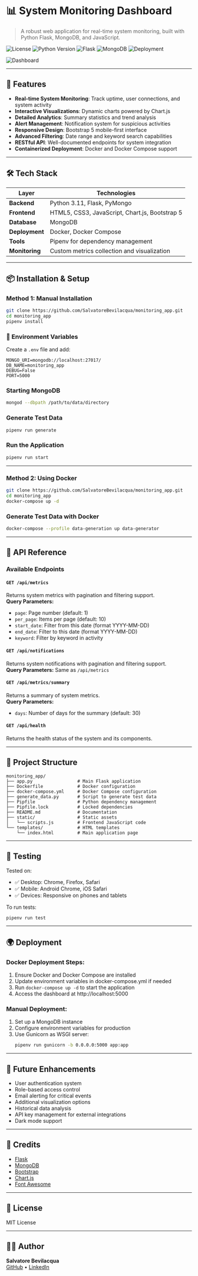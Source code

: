 # 📊 System Monitoring Dashboard

> A robust web application for real-time system monitoring, built with Python Flask, MongoDB, and JavaScript.

![License](https://img.shields.io/badge/license-MIT-green)
![Python Version](https://img.shields.io/badge/Python-3.11-blue)
![Flask](https://img.shields.io/badge/Flask-3.0.3-blue)
![MongoDB](https://img.shields.io/badge/MongoDB-5.0+-yellow)
![Deployment](https://img.shields.io/badge/Deployment-Docker-blue?logo=docker)

![Dashboard](https://github.com/SalvatoreBevilacqua/monitoring_app/raw/main/screenshot.png)

---

## 🚀 Features

- **Real-time System Monitoring**: Track uptime, user connections, and system activity
- **Interactive Visualizations**: Dynamic charts powered by Chart.js
- **Detailed Analytics**: Summary statistics and trend analysis
- **Alert Management**: Notification system for suspicious activities
- **Responsive Design**: Bootstrap 5 mobile-first interface
- **Advanced Filtering**: Date range and keyword search capabilities
- **RESTful API**: Well-documented endpoints for system integration
- **Containerized Deployment**: Docker and Docker Compose support

---

## 🛠️ Tech Stack

| Layer           | Technologies                                         |
|-----------------|------------------------------------------------------|
| **Backend**     | Python 3.11, Flask, PyMongo                          |
| **Frontend**    | HTML5, CSS3, JavaScript, Chart.js, Bootstrap 5       |
| **Database**    | MongoDB                                              |
| **Deployment**  | Docker, Docker Compose                               |
| **Tools**       | Pipenv for dependency management                     |
| **Monitoring**  | Custom metrics collection and visualization          |

---

## 📦 Installation & Setup

### Method 1: Manual Installation

```bash
git clone https://github.com/SalvatoreBevilacqua/monitoring_app.git
cd monitoring_app
pipenv install
```

### 🔐 Environment Variables

Create a `.env` file and add:

```env
MONGO_URI=mongodb://localhost:27017/
DB_NAME=monitoring_app
DEBUG=False
PORT=5000
```

### Starting MongoDB

```bash
mongod --dbpath /path/to/data/directory
```

### Generate Test Data

```bash
pipenv run generate
```

### Run the Application

```bash
pipenv run start
```

---

### Method 2: Using Docker

```bash
git clone https://github.com/SalvatoreBevilacqua/monitoring_app.git
cd monitoring_app
docker-compose up -d
```

### Generate Test Data with Docker

```bash
docker-compose --profile data-generation up data-generator
```

---

## 🔄 API Reference

### Available Endpoints

#### `GET /api/metrics`  
Returns system metrics with pagination and filtering support.  
**Query Parameters:**
- `page`: Page number (default: 1)  
- `per_page`: Items per page (default: 10)  
- `start_date`: Filter from this date (format YYYY-MM-DD)  
- `end_date`: Filter to this date (format YYYY-MM-DD)  
- `keyword`: Filter by keyword in activity  

#### `GET /api/notifications`  
Returns system notifications with pagination and filtering support.  
**Query Parameters:** Same as `/api/metrics`

#### `GET /api/metrics/summary`  
Returns a summary of system metrics.  
**Query Parameters:**
- `days`: Number of days for the summary (default: 30)

#### `GET /api/health`  
Returns the health status of the system and its components.

---

## 📁 Project Structure

```
monitoring_app/
├── app.py                 # Main Flask application
├── Dockerfile             # Docker configuration
├── docker-compose.yml     # Docker Compose configuration
├── generate_data.py       # Script to generate test data
├── Pipfile                # Python dependency management
├── Pipfile.lock           # Locked dependencies
├── README.md              # Documentation
├── static/                # Static assets
│   └── scripts.js         # Frontend JavaScript code
└── templates/             # HTML templates
    └── index.html         # Main application page
```

---

## 🧪 Testing

Tested on:

- ✅ Desktop: Chrome, Firefox, Safari
- ✅ Mobile: Android Chrome, iOS Safari
- ✅ Devices: Responsive on phones and tablets

To run tests:

```bash
pipenv run test
```

---

## 🌍 Deployment

### Docker Deployment Steps:

1. Ensure Docker and Docker Compose are installed
2. Update environment variables in docker-compose.yml if needed
3. Run `docker-compose up -d` to start the application
4. Access the dashboard at http://localhost:5000

### Manual Deployment:

1. Set up a MongoDB instance
2. Configure environment variables for production
3. Use Gunicorn as WSGI server:
   ```bash
   pipenv run gunicorn -b 0.0.0.0:5000 app:app
   ```

---

## 🔮 Future Enhancements

- User authentication system
- Role-based access control
- Email alerting for critical events
- Additional visualization options
- Historical data analysis
- API key management for external integrations
- Dark mode support

---

## 🙏 Credits

- [Flask](https://flask.palletsprojects.com/)
- [MongoDB](https://www.mongodb.com/)
- [Bootstrap](https://getbootstrap.com/)
- [Chart.js](https://www.chartjs.org/)
- [Font Awesome](https://fontawesome.com/)

---

## 📜 License

MIT License

---

## 👨‍💻 Author

**Salvatore Bevilacqua**  
[GitHub](https://github.com/SalvatoreBevilacqua) • [LinkedIn](https://linkedin.com/in/salvatore-bevilacqua)
